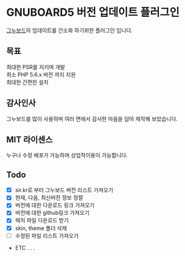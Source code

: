 # GNUBOARD5 버전 업데이트 플러그인
[그누보드](https://sir.kr/main/g5/)의 업데이트를 간소화 하기위한 플러그인 입니다.  

## 목표
최대한 PSR를 지키며 개발  
최소 PHP 5.6.x 버전 까지 지원  
최대한 간편한 설치

## 감사인사
그누보드를 많이 사용하며 여러 면에서 감사한 마음을 담아 제작해 보았습니다.

## MIT 라이센스
누구나 수정 배포가 가능하며 상업적이용이 가능합니다.

## Todo
- [x] sir.kr로 부터 그누보드 버전 리스트 가져오기
- [x] 현재, 다음, 최신버전 정보 정렬
- [x] 버전에 대한 다운로드 링크 가져오기
- [x] 버전에 대한 github링크 가져오기
- [x] 패치 파일 다운로드 받기
- [x] skin, theme 폴더 삭제
- [ ] 수정된 파일 리스트 가져오기
-  ETC . . .
